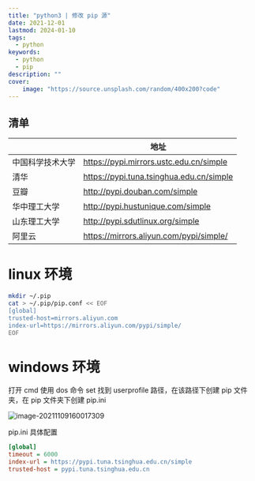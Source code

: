 ```yaml
---
title: "python3 | 修改 pip 源" 
date: 2021-12-01
lastmod: 2024-01-10
tags: 
  - python
keywords:
  - python
  - pip
description: "" 
cover:
    image: "https://source.unsplash.com/random/400x200?code" 
---
```


## 清单

|                  | 地址                                     |
| ---------------- | ---------------------------------------- |
| 中国科学技术大学 | <https://pypi.mirrors.ustc.edu.cn/simple>  |
| 清华             | <https://pypi.tuna.tsinghua.edu.cn/simple> |
| 豆瓣             | <http://pypi.douban.com/simple>            |
| 华中理工大学     | <http://pypi.hustunique.com/simple>        |
| 山东理工大学     | <http://pypi.sdutlinux.org/simple>         |
| 阿里云           | <https://mirrors.aliyun.com/pypi/simple/>  |

# linux 环境

```bash
mkdir ~/.pip
cat > ~/.pip/pip.conf << EOF 
[global]
trusted-host=mirrors.aliyun.com
index-url=https://mirrors.aliyun.com/pypi/simple/
EOF
```

# windows 环境

打开 cmd 使用 dos 命令 set 找到 userprofile 路径，在该路径下创建 pip 文件夹，在 pip 文件夹下创建 pip.ini

![image-20211109160017309](https://image.lvbibir.cn/blog/image-20211109160017309.png)

pip.ini 具体配置

```ini
[global]
timeout = 6000
index-url = https://pypi.tuna.tsinghua.edu.cn/simple
trusted-host = pypi.tuna.tsinghua.edu.cn
```
